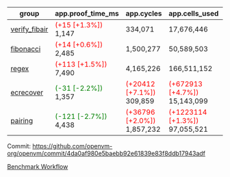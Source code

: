 | group | app.proof_time_ms | app.cycles | app.cells_used | leaf.proof_time_ms | leaf.cycles | leaf.cells_used |
| -- | -- | -- | -- | -- | -- | -- |
| [verify_fibair](https://github.com/openvm-org/openvm/blob/benchmark-results/benchmarks-pr/1689/verify_fibair-4da0af980e5baebb92e61839e83f8ddb17943adf.md) |<span style='color: red'>(+15 [+1.3%])</span> 1,147 |  334,071 |  17,676,446 |- | - | - |
| [fibonacci](https://github.com/openvm-org/openvm/blob/benchmark-results/benchmarks-pr/1689/fibonacci-4da0af980e5baebb92e61839e83f8ddb17943adf.md) |<span style='color: red'>(+14 [+0.6%])</span> 2,485 |  1,500,277 |  50,589,503 |- | - | - |
| [regex](https://github.com/openvm-org/openvm/blob/benchmark-results/benchmarks-pr/1689/regex-4da0af980e5baebb92e61839e83f8ddb17943adf.md) |<span style='color: red'>(+113 [+1.5%])</span> 7,490 |  4,165,226 |  166,511,152 |- | - | - |
| [ecrecover](https://github.com/openvm-org/openvm/blob/benchmark-results/benchmarks-pr/1689/ecrecover-4da0af980e5baebb92e61839e83f8ddb17943adf.md) |<span style='color: green'>(-31 [-2.2%])</span> 1,357 | <span style='color: red'>(+20412 [+7.1%])</span> 309,859 | <span style='color: red'>(+672913 [+4.7%])</span> 15,143,099 |- | - | - |
| [pairing](https://github.com/openvm-org/openvm/blob/benchmark-results/benchmarks-pr/1689/pairing-4da0af980e5baebb92e61839e83f8ddb17943adf.md) |<span style='color: green'>(-121 [-2.7%])</span> 4,438 | <span style='color: red'>(+36796 [+2.0%])</span> 1,857,232 | <span style='color: red'>(+1223114 [+1.3%])</span> 97,055,521 |- | - | - |


Commit: https://github.com/openvm-org/openvm/commit/4da0af980e5baebb92e61839e83f8ddb17943adf

[Benchmark Workflow](https://github.com/openvm-org/openvm/actions/runs/15218216780)

